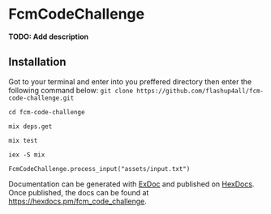 # FcmCodeChallenge

**TODO: Add description**

## Installation
Got to your terminal and enter into you preffered directory then enter the following command below:
`git clone https://github.com/flashup4all/fcm-code-challenge.git`

`cd fcm-code-challenge`

`mix deps.get`

`mix test`

`iex -S mix`

`FcmCodeChallenge.process_input("assets/input.txt")`


Documentation can be generated with [ExDoc](https://github.com/elixir-lang/ex_doc)
and published on [HexDocs](https://hexdocs.pm). Once published, the docs can
be found at <https://hexdocs.pm/fcm_code_challenge>.

